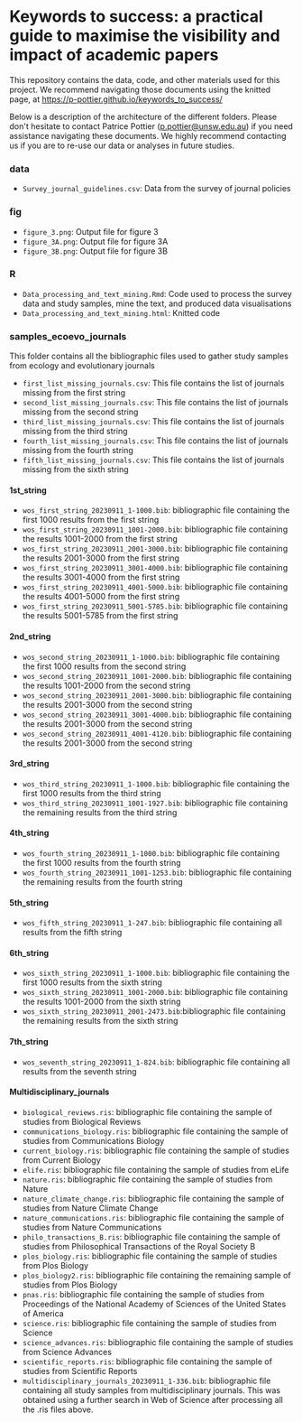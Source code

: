 # Keywords to success: a practical guide to maximise the visibility and impact of academic papers

This repository contains the data, code, and other materials used for this project. We recommend navigating those documents using the knitted page, at https://p-pottier.github.io/keywords_to_success/

Below is a description of the architecture of the different folders. Please don't hesitate to contact Patrice Pottier (p.pottier@unsw.edu.au) if you need assistance navigating these documents. We highly recommend contacting us if you are to re-use our data or analyses in future studies.

### data 

* `Survey_journal_guidelines.csv`: Data from the survey of journal policies 

### fig 

* `figure_3.png`: Output file for figure 3
* `figure_3A.png`: Output file for figure 3A
* `figure_3B.png`: Output file for figure 3B

### R 

* `Data_processing_and_text_mining.Rmd`: Code used to process the survey data and study samples, mine the text, and produced data visualisations
* `Data_processing_and_text_mining.html`: Knitted code 

### samples_ecoevo_journals

This folder contains all the bibliographic files used to gather study samples from ecology and evolutionary journals 

* `first_list_missing_journals.csv`: This file contains the list of journals missing from the first string
* `second_list_missing_journals.csv`: This file contains the list of journals missing from the second string
* `third_list_missing_journals.csv`: This file contains the list of journals missing from the third string
* `fourth_list_missing_journals.csv`: This file contains the list of journals missing from the fourth string
* `fifth_list_missing_journals.csv`: This file contains the list of journals missing from the sixth string

#### 1st_string

* `wos_first_string_20230911_1-1000.bib`: bibliographic file containing the first 1000 results from the first string
* `wos_first_string_20230911_1001-2000.bib`: bibliographic file containing the results 1001-2000 from the first string
* `wos_first_string_20230911_2001-3000.bib`: bibliographic file containing the results 2001-3000 from the first string
* `wos_first_string_20230911_3001-4000.bib`: bibliographic file containing the results 3001-4000 from the first string
* `wos_first_string_20230911_4001-5000.bib`: bibliographic file containing the results 4001-5000 from the first string
* `wos_first_string_20230911_5001-5785.bib`: bibliographic file containing the results 5001-5785 from the first string

#### 2nd_string

* `wos_second_string_20230911_1-1000.bib`: bibliographic file containing the first 1000 results from the second string
* `wos_second_string_20230911_1001-2000.bib`: bibliographic file containing the results 1001-2000 from the second string
* `wos_second_string_20230911_2001-3000.bib`: bibliographic file containing the results 2001-3000 from the second string
* `wos_second_string_20230911_3001-4000.bib`: bibliographic file containing the results 2001-3000 from the second string
* `wos_second_string_20230911_4001-4120.bib`: bibliographic file containing the results 2001-3000 from the second string

#### 3rd_string

* `wos_third_string_20230911_1-1000.bib`: bibliographic file containing the first 1000 results from the third string
* `wos_third_string_20230911_1001-1927.bib`: bibliographic file containing the remaining results from the third string

#### 4th_string

* `wos_fourth_string_20230911_1-1000.bib`: bibliographic file containing the first 1000 results from the fourth string
* `wos_fourth_string_20230911_1001-1253.bib`: bibliographic file containing the remaining results from the fourth string

#### 5th_string

* `wos_fifth_string_20230911_1-247.bib`: bibliographic file containing all results from the fifth string

#### 6th_string

* `wos_sixth_string_20230911_1-1000.bib`: bibliographic file containing the first 1000 results from the sixth string
* `wos_sixth_string_20230911_1001-2000.bib`: bibliographic file containing the results 1001-2000 from the sixth string
* `wos_sixth_string_20230911_2001-2473.bib`:bibliographic file containing the remaining results from the sixth string

#### 7th_string

* `wos_seventh_string_20230911_1-824.bib`: bibliographic file containing all results from the seventh string

#### Multidisciplinary_journals 

* `biological_reviews.ris`: bibliographic file containing the sample of studies from Biological Reviews
* `communications_biology.ris`: bibliographic file containing the sample of studies from Communications Biology
* `current_biology.ris`: bibliographic file containing the sample of studies from Current Biology
* `elife.ris`:  bibliographic file containing the sample of studies from eLife
* `nature.ris`: bibliographic file containing the sample of studies from Nature
* `nature_climate_change.ris`: bibliographic file containing the sample of studies from Nature Climate Change
* `nature_communications.ris`: bibliographic file containing the sample of studies from Nature Communications
* `philo_transactions_B.ris`: bibliographic file containing the sample of studies from Philosophical Transactions of the Royal Society B
* `plos_biology.ris`: bibliographic file containing the sample of studies from Plos Biology
* `plos_biology2.ris`: bibliographic file containing the remaining sample of studies from Plos Biology
* `pnas.ris`: bibliographic file containing the sample of studies from Proceedings of the National Academy of Sciences of the United States of America
* `science.ris`: bibliographic file containing the sample of studies from Science
* `science_advances.ris`: bibliographic file containing the sample of studies from Science Advances
* `scientific_reports.ris`: bibliographic file containing the sample of studies from Scientific Reports
* `multidisciplinary_journals_20230911_1-336.bib`: bibliographic file containing all study samples from multidisciplinary journals. This was obtained using a further search in Web of Science after processing all the .ris files above.



